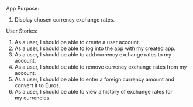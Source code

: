App Purpose:
1. Display chosen currency exchange rates.

User Stories:
1. As a user, I should be able to create a user account.
2. As a user, I should be able to log into the app with my created app.
3. As a user, I should be able to add currency exchange rates to my account.
4. As a user, I should be able to remove currency exchange rates from my account.
5. As a user, I should be able to enter a foreign currency amount and convert it to Euros.
6. As a user, I should be able to view a history of exchange rates for my currencies.
